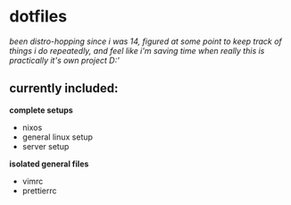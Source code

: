# dotfiles

*been distro-hopping since i was 14, figured at some point to keep track of things i do repeatedly, and feel like i'm saving time when really this is practically it's own project D:'*

## currently included: 

**complete setups**

- nixos
- general linux setup
- server setup

**isolated general files**

- vimrc
- prettierrc

